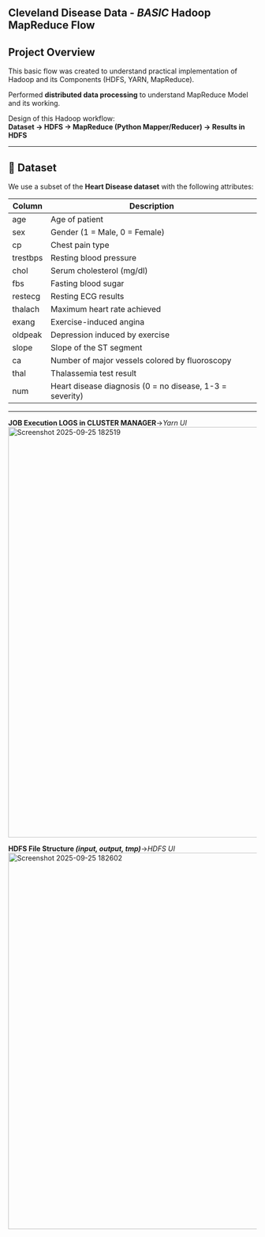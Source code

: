 ## Cleveland Disease Data - **_BASIC_** Hadoop MapReduce Flow

## Project Overview
This basic flow was created to understand practical implementation of Hadoop and its Components (HDFS, YARN, MapReduce).
  
Performed **distributed data processing**  to understand MapReduce Model and its working.

Design of this Hadoop workflow:  
**Dataset → HDFS → MapReduce (Python Mapper/Reducer) → Results in HDFS**

---

## 📂 Dataset
We use a subset of the **Heart Disease dataset** with the following attributes:

| Column      | Description                                |
|-------------|--------------------------------------------|
| age         | Age of patient                             |
| sex         | Gender (1 = Male, 0 = Female)              |
| cp          | Chest pain type                            |
| trestbps    | Resting blood pressure                     |
| chol        | Serum cholesterol (mg/dl)                  |
| fbs         | Fasting blood sugar                        |
| restecg     | Resting ECG results                        |
| thalach     | Maximum heart rate achieved                |
| exang       | Exercise-induced angina                    |
| oldpeak     | Depression induced by exercise             |
| slope       | Slope of the ST segment                    |
| ca          | Number of major vessels colored by fluoroscopy |
| thal        | Thalassemia test result                    |
| num         | Heart disease diagnosis (0 = no disease, 1-3 = severity) |

---


**JOB Execution LOGS in CLUSTER MANAGER**->_Yarn UI_
<img width="1894" height="832" alt="Screenshot 2025-09-25 182519" src="https://github.com/user-attachments/assets/e0576cc2-80d1-438e-bbe4-1e802807b176" />




**HDFS File Structure _(input, output, tmp)_**->_HDFS UI_
<img width="1496" height="763" alt="Screenshot 2025-09-25 182602" src="https://github.com/user-attachments/assets/2b795b03-028f-4b90-bf03-880515bf7991" />

